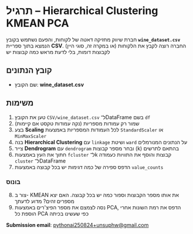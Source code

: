 # תרגיל – Hierarchical Clustering KMEAN PCA

חברת שיווק מחזיקה דאטה של לקוחות, והפעם נשתמש בקובץ **`wine_dataset.csv`** הנמצא בתוך ספריית **CSV**. החברה רוצה לקבץ את הלקוחות (או במקרה זה, סוגי היין) לקבוצות דומות, בלי לדעת מראש כמה קבוצות יש

## קובץ הנתונים

* שם הקובץ: **wine_dataset.csv**

## משימות

1. טען את הקובץ `CSV/wine_dataset.csv` ל־DataFrame בשם `df`
2. שמור רק עמודות מספריות (נקה עמודות טקסט אם קיימות)
3. בצע **Scaling** לכל העמודות המספריות באמצעות `StandardScaler` או `MinMaxScaler`
4. בנה **Hierarchical Clustering** עם `linkage` ושיטת `ward` על הנתונים המנורמלים
5. צייר **Dendrogram** עם `dendrogram` ובחר מספר קבוצות (k) בהתאם לתרשים
6. חתוך את העץ באמצעות `fcluster` ל־k קבוצות והוסף את התוויות כעמודה `cluster` ל־DataFrame
7. הדפס ספירה של כמה דגימות יש בכל קבוצה באמצעות `value_counts`

### בונוס

8. צור ב- KMEAN את אותו מספר הקבוצות וספור כמה יש בכל קבוצה. האם יצא מספרים זהים? מדוע לדעתך
9. נסה לצמצם את מספר הפיצ'רים באמצעות PCA, הדפס את רמת השונות אחרי הוספת כל PCA כפי שעשינו בכיתה

**Submission email**: [pythonai250824+unsuphw@gmail.com](mailto:pythonai250824+unsuphw@gmail.com)
